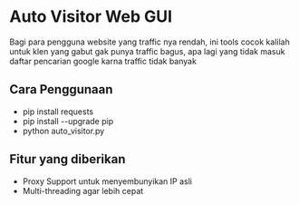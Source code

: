 # Auto Visitor Web GUI
Bagi para pengguna website yang traffic nya rendah, ini tools cocok kalilah untuk klen yang gabut gak punya traffic bagus, apa lagi yang tidak masuk daftar pencarian google karna traffic tidak banyak

## Cara Penggunaan
* pip install requests
* pip install --upgrade pip
* python auto_visitor.py

## Fitur yang diberikan
* Proxy Support untuk menyembunyikan IP asli
* Multi-threading agar lebih cepat

